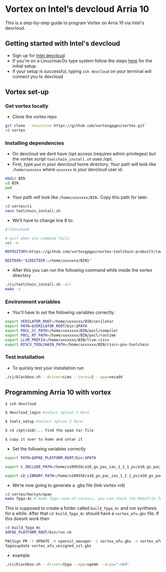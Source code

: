 # Vortex on Intel’s devcloud Arria 10

This is a step-by-step guide to program Vortex on Arria 10 via Intel's devcloud.

## Getting started with Intel's devcloud

- Sign up for [Intel devcloud](https://www.intel.com/content/www/us/en/developer/tools/devcloud/overview.html) 
- If you're on a Linux/macOs type system follow the steps [here](https://devcloud.intel.com/oneapi/documentation/connect-with-ssh-linux-macos/) for the initial setup.
- If your setup is successful, typing `ssh devcloud` on your terminal will connect you to devcloud

## Vortex set-up

### Get vortex locally

- Clone the vortex repo

```bash
git clone --recursive https://github.com/vortexgpgpu/vortex.git` 
cd vortex
```

### Installing dependencies

- On devcloud we dont have /opt access (requires admin privileges) but the vortex script `toolchain_install.sh` uses /opt. 
- First, type `pwd` in your devcloud home directory. Your path will look like `/home/uxxxxxx` where `uxxxxxx` is your devcloud user id. 

```bash
mkdir BIN
cd BIN
pwd
```

- Your path will look like `/home/uxxxxxx/BIN.` Copy this path for later. 

```bash
cd vortex/ci
nano toolchain_install.sh
```

- We’ll have to change line 8 to:

```bash
#!/bin/bash

# exit when any command fails
set -e

REPOSITORY=https://github.com/vortexgpgpu/vortex-toolchain-prebuilt/raw/master

DESTDIR="${DESTDIR:=/home/uxxxxxx/BIN}"
```

- After this you can run the following command while inside the vortex directory 

```bash
./ci/toolchain_install.sh -all
make -s
```

### Environment variables

- You’ll have to set the following variables correctly:

```bash
export VERILATOR_ROOT=/home/uxxxxxx/BIN/verilator
export PATH=$VERILATOR_ROOT/bin:$PATH
export POCL_CC_PATH=/home/uxxxxxx/BIN/pocl/compiler
export POCL_RT_PATH=/home/uxxxxxx/BIN/pocl/runtime
export LLVM_PREFIX=/home/uxxxxxx/BIN/llvm-riscv 
export RISCV_TOOLCHAIN_PATH=/home/uxxxxxx/BIN/riscv-gnu-toolchain
```

### Test installation

- To quickly test your installation run

```bash
./ci/blackbox.sh --driver=simx --cores=2 --app=vecadd
```

## Programming Arria 10 with vortex

```bash
$ ssh devcloud

$ devcloud_login #select option 1 here

$ tools_setup #select option 5 here

$ cd /opt/a10/... find the opae tar file

$ copy it over to home and untar it
```

- Set the following variables correctly

```bash
export PATH=$OPAE_PLATFORM_ROOT/bin:$PATH

export C_INCLUDE_PATH=/home/u109558/a10_gx_pac_ias_1_2_1_pv/a10_gx_pac_ias_1_2_1_pv/sw/opae-1.1.2-2/common/include:$C_INCLUDE_PATH

export LD_LIBRARY_PATH=/home/u109558/a10_gx_pac_ias_1_2_1_pv/a10_gx_pac_ias_1_2_1_pv/hw/lib:$LD_LIBRARY_PATH
```

- We’re now going to generate a .gbs file  (link vortex vid)

```bash
cd vortex/hw/syn/opae
make fpga-4c # make fpga-<num-of-cores>c, you can check the Makefile for other configs
```

This is supposed to create a folder called `build_fpga_4c` and run synthesis for a while. After that `cd build_fpga_4c` should have a `vortex_afu.gbs` file. If this doesnt work then

```bash
cd build_fpga_4c
$OPAE_PLATFORM_ROOT/bin/run.sh
```

```bash
PACSign PR -t UPDATE -H openssl_manager -i vortex_afu.gbs -o vortex_afu_unsigned_ssl.gbs
fpgasupdate vortex_afu_unsigned_ssl.gbs
```

- example

```bash
./ci/blackbox.sh --driver=fpga --app=sgemm --args="-n64"
```
